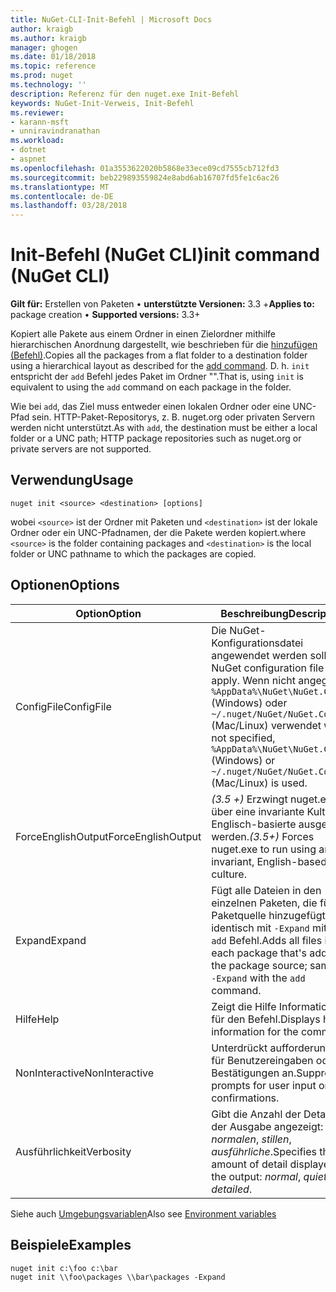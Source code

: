 ```yaml
---
title: NuGet-CLI-Init-Befehl | Microsoft Docs
author: kraigb
ms.author: kraigb
manager: ghogen
ms.date: 01/18/2018
ms.topic: reference
ms.prod: nuget
ms.technology: ''
description: Referenz für den nuget.exe Init-Befehl
keywords: NuGet-Init-Verweis, Init-Befehl
ms.reviewer:
- karann-msft
- unniravindranathan
ms.workload:
- dotnet
- aspnet
ms.openlocfilehash: 01a3553622020b5868e33ece09cd7555cb712fd3
ms.sourcegitcommit: beb229893559824e8abd6ab16707fd5fe1c6ac26
ms.translationtype: MT
ms.contentlocale: de-DE
ms.lasthandoff: 03/28/2018
---
```

# <a name="init-command-nuget-cli"></a><span data-ttu-id="353f5-104">Init-Befehl (NuGet CLI)</span><span class="sxs-lookup"><span data-stu-id="353f5-104">init command (NuGet CLI)</span></span>

<span data-ttu-id="353f5-105">**Gilt für:** Erstellen von Paketen &bullet; **unterstützte Versionen:** 3.3 +</span><span class="sxs-lookup"><span data-stu-id="353f5-105">**Applies to:** package creation &bullet; **Supported versions:** 3.3+</span></span>

<span data-ttu-id="353f5-106">Kopiert alle Pakete aus einem Ordner in einen Zielordner mithilfe hierarchischen Anordnung dargestellt, wie beschrieben für die [hinzufügen (Befehl)](cli-ref-add.md).</span><span class="sxs-lookup"><span data-stu-id="353f5-106">Copies all the packages from a flat folder to a destination folder using a hierarchical layout as described for the [add command](cli-ref-add.md).</span></span> <span data-ttu-id="353f5-107">D. h. `init` entspricht der `add` Befehl jedes Paket im Ordner "".</span><span class="sxs-lookup"><span data-stu-id="353f5-107">That is, using `init` is equivalent to using the `add` command on each package in the folder.</span></span>

<span data-ttu-id="353f5-108">Wie bei `add`, das Ziel muss entweder einen lokalen Ordner oder eine UNC-Pfad sein. HTTP-Paket-Repositorys, z. B. nuget.org oder privaten Servern werden nicht unterstützt.</span><span class="sxs-lookup"><span data-stu-id="353f5-108">As with `add`, the destination must be either a local folder or a UNC path; HTTP package repositories such as nuget.org or private servers are not supported.</span></span>

## <a name="usage"></a><span data-ttu-id="353f5-109">Verwendung</span><span class="sxs-lookup"><span data-stu-id="353f5-109">Usage</span></span>

```cli
nuget init <source> <destination> [options]
```

<span data-ttu-id="353f5-110">wobei `<source>` ist der Ordner mit Paketen und `<destination>` ist der lokale Ordner oder ein UNC-Pfadnamen, der die Pakete werden kopiert.</span><span class="sxs-lookup"><span data-stu-id="353f5-110">where `<source>` is the folder containing packages and `<destination>` is the local folder or UNC pathname to which the packages are copied.</span></span>

## <a name="options"></a><span data-ttu-id="353f5-111">Optionen</span><span class="sxs-lookup"><span data-stu-id="353f5-111">Options</span></span>

| <span data-ttu-id="353f5-112">Option</span><span class="sxs-lookup"><span data-stu-id="353f5-112">Option</span></span> | <span data-ttu-id="353f5-113">Beschreibung</span><span class="sxs-lookup"><span data-stu-id="353f5-113">Description</span></span> |
| --- | --- |
| <span data-ttu-id="353f5-114">ConfigFile</span><span class="sxs-lookup"><span data-stu-id="353f5-114">ConfigFile</span></span> | <span data-ttu-id="353f5-115">Die NuGet-Konfigurationsdatei angewendet werden soll.</span><span class="sxs-lookup"><span data-stu-id="353f5-115">The NuGet configuration file to apply.</span></span> <span data-ttu-id="353f5-116">Wenn nicht angegeben, `%AppData%\NuGet\NuGet.Config` (Windows) oder `~/.nuget/NuGet/NuGet.Config` (Mac/Linux) verwendet wird.</span><span class="sxs-lookup"><span data-stu-id="353f5-116">If not specified, `%AppData%\NuGet\NuGet.Config` (Windows) or `~/.nuget/NuGet/NuGet.Config` (Mac/Linux) is used.</span></span>|
| <span data-ttu-id="353f5-117">ForceEnglishOutput</span><span class="sxs-lookup"><span data-stu-id="353f5-117">ForceEnglishOutput</span></span> | <span data-ttu-id="353f5-118">*(3.5 +)*  Erzwingt nuget.exe über eine invariante Kultur Englisch-basierte ausgeführt werden.</span><span class="sxs-lookup"><span data-stu-id="353f5-118">*(3.5+)* Forces nuget.exe to run using an invariant, English-based culture.</span></span> |
| <span data-ttu-id="353f5-119">Expand</span><span class="sxs-lookup"><span data-stu-id="353f5-119">Expand</span></span> | <span data-ttu-id="353f5-120">Fügt alle Dateien in den einzelnen Paketen, die für die Paketquelle hinzugefügt wird; identisch mit `-Expand` mit der `add` Befehl.</span><span class="sxs-lookup"><span data-stu-id="353f5-120">Adds all files in each package that's added to the package source; same as `-Expand` with the `add` command.</span></span> |
| <span data-ttu-id="353f5-121">Hilfe</span><span class="sxs-lookup"><span data-stu-id="353f5-121">Help</span></span> | <span data-ttu-id="353f5-122">Zeigt die Hilfe Informationen für den Befehl.</span><span class="sxs-lookup"><span data-stu-id="353f5-122">Displays help information for the command.</span></span> |
| <span data-ttu-id="353f5-123">NonInteractive</span><span class="sxs-lookup"><span data-stu-id="353f5-123">NonInteractive</span></span> | <span data-ttu-id="353f5-124">Unterdrückt aufforderungen für Benutzereingaben oder Bestätigungen an.</span><span class="sxs-lookup"><span data-stu-id="353f5-124">Suppresses prompts for user input or confirmations.</span></span> |
| <span data-ttu-id="353f5-125">Ausführlichkeit</span><span class="sxs-lookup"><span data-stu-id="353f5-125">Verbosity</span></span> | <span data-ttu-id="353f5-126">Gibt die Anzahl der Details in der Ausgabe angezeigt: *normalen*, *stillen*, *ausführliche*.</span><span class="sxs-lookup"><span data-stu-id="353f5-126">Specifies the amount of detail displayed in the output: *normal*, *quiet*, *detailed*.</span></span> |

<span data-ttu-id="353f5-127">Siehe auch [Umgebungsvariablen](cli-ref-environment-variables.md)</span><span class="sxs-lookup"><span data-stu-id="353f5-127">Also see [Environment variables](cli-ref-environment-variables.md)</span></span>

## <a name="examples"></a><span data-ttu-id="353f5-128">Beispiele</span><span class="sxs-lookup"><span data-stu-id="353f5-128">Examples</span></span>

```cli
nuget init c:\foo c:\bar
nuget init \\foo\packages \\bar\packages -Expand
```
